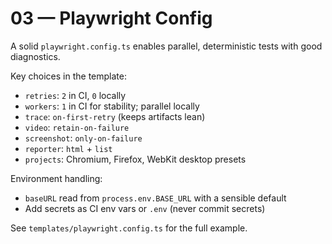 # 03 — Playwright Config

A solid `playwright.config.ts` enables parallel, deterministic tests with good diagnostics.

Key choices in the template:

- `retries`: `2` in CI, `0` locally
- `workers`: `1` in CI for stability; parallel locally
- `trace`: `on-first-retry` (keeps artifacts lean)
- `video`: `retain-on-failure`
- `screenshot`: `only-on-failure`
- `reporter`: `html` + `list`
- `projects`: Chromium, Firefox, WebKit desktop presets

Environment handling:

- `baseURL` read from `process.env.BASE_URL` with a sensible default
- Add secrets as CI env vars or `.env` (never commit secrets)

See `templates/playwright.config.ts` for the full example.
